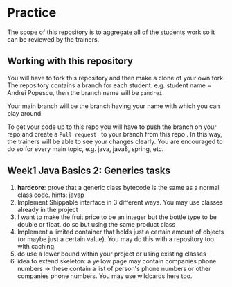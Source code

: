 # Practice

The scope of this repository is to aggregate all of the students work so it can be reviewed 
by the trainers. 

## Working with this repository

You will have to fork this repository and then make a clone of your own fork.
The repository contains a branch for each student. e.g. student name = Andrei Popescu, then
the branch name will be `pandrei`.

Your main branch will be the branch having your name with which you can play around.   

To get your code up to this repo you will have to push the branch on your repo and create a `Pull
request ` to your branch from this repo . 
In this way, the trainers will be able to see your changes clearly.
You are encouraged to do so for every main topic, e.g. java, java8, spring, etc.

## Week1 Java Basics 2: Generics tasks

1. **hardcore**: prove that a generic class bytecode is the same as a normal class code. hints: javap
1. Implement Shippable interface in 3 different ways. You may use classes already in the project
1. I want to make the fruit price to be an integer but the bottle type to be double or float. do so but using the same product class
1. Implement a limited container that holds just a certain amount of objects (or maybe just a certain value). You may do this with a repository too with caching. 
1. do use a lower bound within your project or using existing classes
1. idea to extend skeleton: a yellow page may contain companies phone numbers -> these contain a list of person's phone numbers or other companies phone numbers. You may use wildcards here too.







